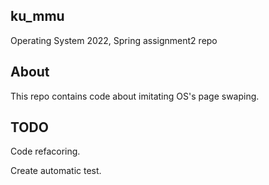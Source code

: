 ## ku_mmu
Operating System 2022, Spring assignment2 repo

## About

This repo contains code about imitating OS's page swaping.

## TODO
Code refacoring.

Create automatic test.
